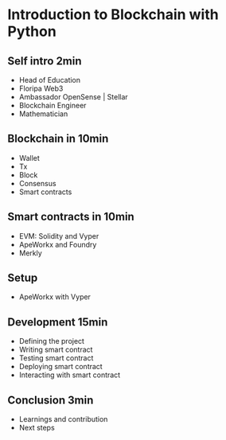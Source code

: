 # Introduction to Blockchain with Python

## Self intro 2min

- Head of Education
- Floripa Web3
- Ambassador OpenSense | Stellar
- Blockchain Engineer
- Mathematician

## Blockchain in 10min

- Wallet
- Tx
- Block
- Consensus
- Smart contracts

## Smart contracts in 10min

- EVM: Solidity and Vyper
- ApeWorkx and Foundry
- Merkly

## Setup

- ApeWorkx with Vyper

## Development 15min

- Defining the project
- Writing smart contract
- Testing smart contract
- Deploying smart contract
- Interacting with smart contract

## Conclusion 3min

- Learnings and contribution
- Next steps
